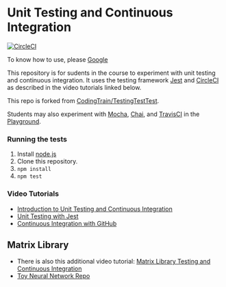 # Unit Testing and Continuous Integration

[![CircleCI](https://circleci.com/gh/NHibiki-NYU/UnitTestingCI.svg?style=svg)](https://circleci.com/gh/NHibiki-NYU/UnitTestingCI)

To know how to use, please [Google](https://googel.com)

This repository is for sudents in the course to experiment with unit testing and continuous integration. It uses the testing framework [Jest](https://jestjs.io/) and [CircleCI](https://circleci.com/) as described in the video tutorials linked below.

This repo is forked from [CodingTrain/TestingTestTest](https://github.com/CodingTrain/TestingTestTest).

Students may also experiment with [Mocha](https://mochajs.org/), [Chai](https://www.chaijs.com/), and [TravisCI](https://travis-ci.org/) in the [Playground](https://github.com/Open-Source-Studio-at-ITP/Playground/).


### Running the tests
1. Install [node.js](https://nodejs.org/en/)
2. Clone this repository.
3. `npm install`
4. `npm test`

### Video Tutorials
* [Introduction to Unit Testing and Continuous Integration](https://youtu.be/CB7vnoXI0pE?list=PLRqwX-V7Uu6bLqwFa52YGEHy-L1-D_Ve-)
* [Unit Testing with Jest](https://youtu.be/S3QwafQEvSs?list=PLRqwX-V7Uu6bLqwFa52YGEHy-L1-D_Ve-)
* [Continuous Integration with GitHub](https://youtu.be/0OjEx2UzLUI?list=PLRqwX-V7Uu6bLqwFa52YGEHy-L1-D_Ve-)

## Matrix Library
* There is also this additional video tutorial: [Matrix Library Testing and Continuous Integration](https://youtu.be/Zu380IeA2Lk?list=PLRqwX-V7Uu6bLqwFa52YGEHy-L1-D_Ve-)
* [Toy Neural Network Repo](https://github.com/CodingTrain/Toy-Neural-Network-JS)
